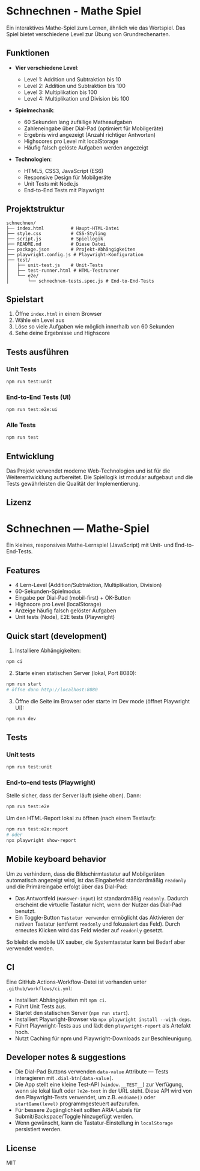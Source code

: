 # Schnechnen - Mathe Spiel

Ein interaktives Mathe-Spiel zum Lernen, ähnlich wie das Wortspiel. Das Spiel bietet verschiedene Level zur Übung von Grundrechenarten.

## Funktionen

- **Vier verschiedene Level**:
  - Level 1: Addition und Subtraktion bis 10
  - Level 2: Addition und Subtraktion bis 100
  - Level 3: Multiplikation bis 100
  - Level 4: Multiplikation und Division bis 100

- **Spielmechanik**:
  - 60 Sekunden lang zufällige Matheaufgaben
  - Zahleneingabe über Dial-Pad (optimiert für Mobilgeräte)
  - Ergebnis wird angezeigt (Anzahl richtiger Antworten)
  - Highscores pro Level mit localStorage
  - Häufig falsch gelöste Aufgaben werden angezeigt

- **Technologien**:
  - HTML5, CSS3, JavaScript (ES6)
  - Responsive Design für Mobilgeräte
  - Unit Tests mit Node.js
  - End-to-End Tests mit Playwright

## Projektstruktur

```
schnechnen/
├── index.html          # Haupt-HTML-Datei
├── style.css           # CSS-Styling
├── script.js           # Spiellogik
├── README.md           # Diese Datei
├── package.json        # Projekt-Abhängigkeiten
├── playwright.config.js # Playwright-Konfiguration
├── test/
│   ├── unit-test.js    # Unit-Tests
│   ├── test-runner.html # HTML-Testrunner
│   └── e2e/
│       └── schnechnen-tests.spec.js # End-to-End-Tests
```

## Spielstart

1. Öffne `index.html` in einem Browser
2. Wähle ein Level aus
3. Löse so viele Aufgaben wie möglich innerhalb von 60 Sekunden
4. Sehe deine Ergebnisse und Highscore

## Tests ausführen

### Unit Tests
```bash
npm run test:unit
```

### End-to-End Tests (UI)
```bash
npm run test:e2e:ui
```

### Alle Tests
```bash
npm run test
```

## Entwicklung

Das Projekt verwendet moderne Web-Technologien und ist für die Weiterentwicklung aufbereitet. Die Spiellogik ist modular aufgebaut und die Tests gewährleisten die Qualität der Implementierung.

## Lizenz


# Schnechnen — Mathe-Spiel

Ein kleines, responsives Mathe-Lernspiel (JavaScript) mit Unit- und End-to-End-Tests.

## Features

- 4 Lern-Level (Addition/Subtraktion, Multiplikation, Division)
- 60-Sekunden-Spielmodus
- Eingabe per Dial-Pad (mobil-first) + OK-Button
- Highscore pro Level (localStorage)
- Anzeige häufig falsch gelöster Aufgaben
- Unit tests (Node), E2E tests (Playwright)

## Quick start (development)

1. Installiere Abhängigkeiten:

```bash
npm ci
```

2. Starte einen statischen Server (lokal, Port 8080):

```bash
npm run start
# öffne dann http://localhost:8080
```

3. Öffne die Seite im Browser oder starte im Dev mode (öffnet Playwright UI):

```bash
npm run dev
```

## Tests

### Unit tests

```bash
npm run test:unit
```

### End-to-end tests (Playwright)

Stelle sicher, dass der Server läuft (siehe oben). Dann:

```bash
npm run test:e2e
```

Um den HTML-Report lokal zu öffnen (nach einem Testlauf):

```bash
npm run test:e2e:report
# oder
npx playwright show-report
```

## Mobile keyboard behavior

Um zu verhindern, dass die Bildschirmtastatur auf Mobilgeräten automatisch angezeigt wird, ist das Eingabefeld standardmäßig `readonly` und die Primäreingabe erfolgt über das Dial-Pad:

- Das Antwortfeld (`#answer-input`) ist standardmäßig `readonly`. Dadurch erscheint die virtuelle Tastatur nicht, wenn der Nutzer das Dial-Pad benutzt.
- Ein Toggle-Button `Tastatur verwenden` ermöglicht das Aktivieren der nativen Tastatur (entfernt `readonly` und fokussiert das Feld). Durch erneutes Klicken wird das Feld wieder auf `readonly` gesetzt.

So bleibt die mobile UX sauber, die Systemtastatur kann bei Bedarf aber verwendet werden.

## CI

Eine GitHub Actions-Workflow-Datei ist vorhanden unter `.github/workflows/ci.yml`:

- Installiert Abhängigkeiten mit `npm ci`.
- Führt Unit Tests aus.
- Startet den statischen Server (`npm run start`).
- Installiert Playwright-Browser via `npx playwright install --with-deps`.
- Führt Playwright-Tests aus und lädt den `playwright-report` als Artefakt hoch.
- Nutzt Caching für npm und Playwright-Downloads zur Beschleunigung.

## Developer notes & suggestions

- Die Dial-Pad Buttons verwenden `data-value` Attribute — Tests interagieren mit `.dial-btn[data-value]`.
- Die App stellt eine kleine Test-API (`window.__TEST__`) zur Verfügung, wenn sie lokal läuft oder `?e2e-test` in der URL steht. Diese API wird von den Playwright-Tests verwendet, um z.B. `endGame()` oder `startGame(level)` programmgesteuert aufzurufen.
- Für bessere Zugänglichkeit sollten ARIA-Labels für Submit/Backspace/Toggle hinzugefügt werden.
- Wenn gewünscht, kann die Tastatur-Einstellung in `localStorage` persistiert werden.

## License

MIT
